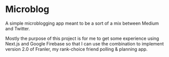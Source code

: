# Microblog

A simple microblogging app meant to be a sort of a mix between Medium and Twitter. 

Mostly the purpose of this project is for me to get some experience using Next.js and Google Firebase so that I can use the combination to implement version 2.0 of Franler, my rank-choice friend polling & planning app. 